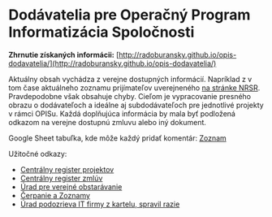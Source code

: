 # Dodávatelia pre Operačný Program Informatizácia Spoločnosti

**Zhrnutie získaných informácii:** [http://radoburansky.github.io/opis-dodavatelia/](http://radoburansky.github.io/opis-dodavatelia/)

Aktuálny obsah vychádza z verejne dostupných informácií. Napríklad z v tom čase aktuálneho zoznamu prijímateľov uverejneného [na stránke NRSR](http://www.nsrr.sk/cerpanie/). Pravdepodobne však obsahuje chyby. Cieľom je vypracovanie presného obrazu o dodávateľoch a ideálne aj subdodávateľoch pre jednotlivé projekty v rámci OPISu. Každá doplňujúca informácia by mala byť podložená odkazom na verejne dostupnú zmluvu alebo iný dokument.

Google Sheet tabuľka, kde môže každý pridať komentár:
[Zoznam](https://docs.google.com/spreadsheets/d/1jk5A7iwA0YarantGYVOUsnwlhtyy3E2NNuBdFBu4YTQ/edit#gid=459710494)

Užitočné odkazy:

- [Centrálny register projektov](http://www.crp.gov.sk/)
- [Centrálny register zmlúv](https://www.crz.gov.sk/)
- [Úrad pre verejné obstarávanie](http://www2.uvo.gov.sk/evestnik/-/vestnik/searchResult)
- [Čerpanie a Zoznamy](http://www.nsrr.sk/cerpanie/)
- [Úrad podozrieva IT firmy z kartelu, spravil razie](http://ekonomika.sme.sk/c/7101559/urad-podozrieva-it-firmy-z-kartelu-spravil-razie.html) 
